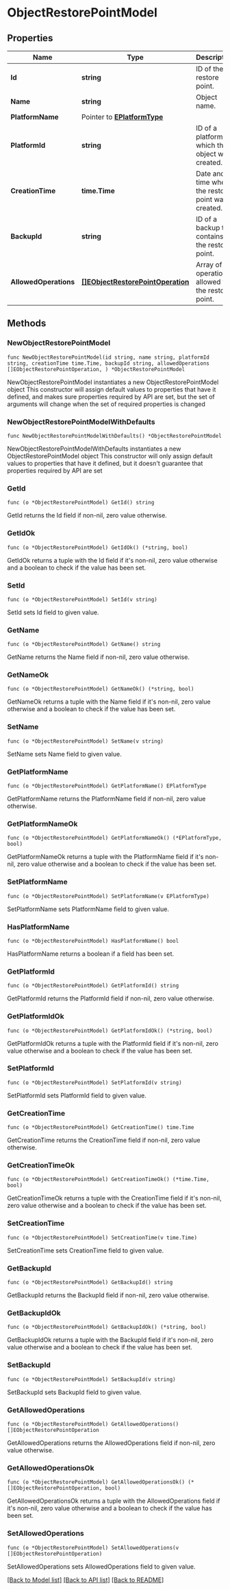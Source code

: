 # ObjectRestorePointModel

## Properties

Name | Type | Description | Notes
------------ | ------------- | ------------- | -------------
**Id** | **string** | ID of the restore point. | 
**Name** | **string** | Object name. | 
**PlatformName** | Pointer to [**EPlatformType**](EPlatformType.md) |  | [optional] 
**PlatformId** | **string** | ID of a platform on which the object was created. | 
**CreationTime** | **time.Time** | Date and time when the restore point was created. | 
**BackupId** | **string** | ID of a backup that contains the restore point. | 
**AllowedOperations** | [**[]EObjectRestorePointOperation**](EObjectRestorePointOperation.md) | Array of operations allowed for the restore point. | 

## Methods

### NewObjectRestorePointModel

`func NewObjectRestorePointModel(id string, name string, platformId string, creationTime time.Time, backupId string, allowedOperations []EObjectRestorePointOperation, ) *ObjectRestorePointModel`

NewObjectRestorePointModel instantiates a new ObjectRestorePointModel object
This constructor will assign default values to properties that have it defined,
and makes sure properties required by API are set, but the set of arguments
will change when the set of required properties is changed

### NewObjectRestorePointModelWithDefaults

`func NewObjectRestorePointModelWithDefaults() *ObjectRestorePointModel`

NewObjectRestorePointModelWithDefaults instantiates a new ObjectRestorePointModel object
This constructor will only assign default values to properties that have it defined,
but it doesn't guarantee that properties required by API are set

### GetId

`func (o *ObjectRestorePointModel) GetId() string`

GetId returns the Id field if non-nil, zero value otherwise.

### GetIdOk

`func (o *ObjectRestorePointModel) GetIdOk() (*string, bool)`

GetIdOk returns a tuple with the Id field if it's non-nil, zero value otherwise
and a boolean to check if the value has been set.

### SetId

`func (o *ObjectRestorePointModel) SetId(v string)`

SetId sets Id field to given value.


### GetName

`func (o *ObjectRestorePointModel) GetName() string`

GetName returns the Name field if non-nil, zero value otherwise.

### GetNameOk

`func (o *ObjectRestorePointModel) GetNameOk() (*string, bool)`

GetNameOk returns a tuple with the Name field if it's non-nil, zero value otherwise
and a boolean to check if the value has been set.

### SetName

`func (o *ObjectRestorePointModel) SetName(v string)`

SetName sets Name field to given value.


### GetPlatformName

`func (o *ObjectRestorePointModel) GetPlatformName() EPlatformType`

GetPlatformName returns the PlatformName field if non-nil, zero value otherwise.

### GetPlatformNameOk

`func (o *ObjectRestorePointModel) GetPlatformNameOk() (*EPlatformType, bool)`

GetPlatformNameOk returns a tuple with the PlatformName field if it's non-nil, zero value otherwise
and a boolean to check if the value has been set.

### SetPlatformName

`func (o *ObjectRestorePointModel) SetPlatformName(v EPlatformType)`

SetPlatformName sets PlatformName field to given value.

### HasPlatformName

`func (o *ObjectRestorePointModel) HasPlatformName() bool`

HasPlatformName returns a boolean if a field has been set.

### GetPlatformId

`func (o *ObjectRestorePointModel) GetPlatformId() string`

GetPlatformId returns the PlatformId field if non-nil, zero value otherwise.

### GetPlatformIdOk

`func (o *ObjectRestorePointModel) GetPlatformIdOk() (*string, bool)`

GetPlatformIdOk returns a tuple with the PlatformId field if it's non-nil, zero value otherwise
and a boolean to check if the value has been set.

### SetPlatformId

`func (o *ObjectRestorePointModel) SetPlatformId(v string)`

SetPlatformId sets PlatformId field to given value.


### GetCreationTime

`func (o *ObjectRestorePointModel) GetCreationTime() time.Time`

GetCreationTime returns the CreationTime field if non-nil, zero value otherwise.

### GetCreationTimeOk

`func (o *ObjectRestorePointModel) GetCreationTimeOk() (*time.Time, bool)`

GetCreationTimeOk returns a tuple with the CreationTime field if it's non-nil, zero value otherwise
and a boolean to check if the value has been set.

### SetCreationTime

`func (o *ObjectRestorePointModel) SetCreationTime(v time.Time)`

SetCreationTime sets CreationTime field to given value.


### GetBackupId

`func (o *ObjectRestorePointModel) GetBackupId() string`

GetBackupId returns the BackupId field if non-nil, zero value otherwise.

### GetBackupIdOk

`func (o *ObjectRestorePointModel) GetBackupIdOk() (*string, bool)`

GetBackupIdOk returns a tuple with the BackupId field if it's non-nil, zero value otherwise
and a boolean to check if the value has been set.

### SetBackupId

`func (o *ObjectRestorePointModel) SetBackupId(v string)`

SetBackupId sets BackupId field to given value.


### GetAllowedOperations

`func (o *ObjectRestorePointModel) GetAllowedOperations() []EObjectRestorePointOperation`

GetAllowedOperations returns the AllowedOperations field if non-nil, zero value otherwise.

### GetAllowedOperationsOk

`func (o *ObjectRestorePointModel) GetAllowedOperationsOk() (*[]EObjectRestorePointOperation, bool)`

GetAllowedOperationsOk returns a tuple with the AllowedOperations field if it's non-nil, zero value otherwise
and a boolean to check if the value has been set.

### SetAllowedOperations

`func (o *ObjectRestorePointModel) SetAllowedOperations(v []EObjectRestorePointOperation)`

SetAllowedOperations sets AllowedOperations field to given value.



[[Back to Model list]](../README.md#documentation-for-models) [[Back to API list]](../README.md#documentation-for-api-endpoints) [[Back to README]](../README.md)


